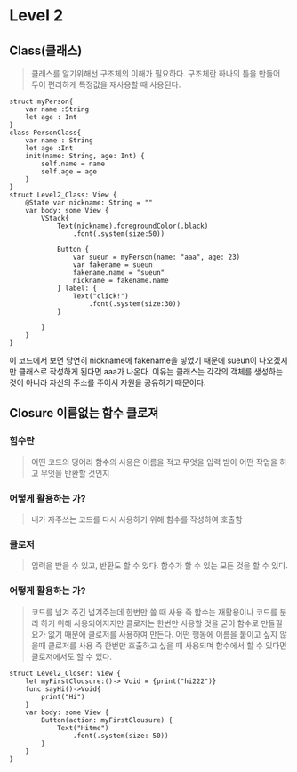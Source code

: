 # Level 2  


## Class(클래스)
> 클래스를 알기위해선 구조체의 이해가 필요하다.
> 구조체란 하나의 틀을 만들어 두어 편리하게 특정값을 재사용할 때 사용된다.

```
struct myPerson{
    var name :String
    let age : Int
}
class PersonClass{
    var name : String
    let age :Int
    init(name: String, age: Int) {
        self.name = name
        self.age = age
    }
}
struct Level2_Class: View {
    @State var nickname: String = ""
    var body: some View {
        VStack{
            Text(nickname).foregroundColor(.black)
                .font(.system(size:50))
            
            Button {
                var sueun = myPerson(name: "aaa", age: 23)
                var fakename = sueun
                fakename.name = "sueun"
                nickname = fakename.name
            } label: {
                Text("click!")
                    .font(.system(size:30))
            }

        }
    }
}

```
이 코드에서 보면 당연히 nickname에 fakename을 넣었기 때문에 sueun이 나오겠지만 클래스로 작성하게 된다면 aaa가 나온다.
이유는 클래스는 각각의 객체를 생성하는 것이 아니라 자신의 주소를 주어서 자원을 공유하기 때문이다.

## Closure 이름없는 함수 클로져
### 힘수란
> 어떤 코드의 덩어리
> 함수의 사용은 이름을 적고 무엇을 입력 받아 어떤 작업을 하고 무엇을 반환할 것인지

### 어떻게 활용하는 가?
> 내가 자주쓰는 코드를 다시 사용하기 위해 함수를 작성하여 호출함

### 클로저
> 입력을 받을 수 있고, 반환도 할 수 있다.
> 함수가 할 수 있는 모든 것을 할 수 있다.

### 어떻게 활용하는 가?
> 코드를 넘겨 주긴 넘겨주는데 한번만 쓸 때 사용
> 즉 함수는 재활용이나 코드를 분리 하기 위해 사용되어지지만
> 클로저는 한번만 사용할 것을 굳이 함수로 만들필요가 없기 때문에 클로저를 사용하여 만든다.
> 어떤 행동에 이름을 붙이고 싶지 않을때 클로저를 사용
즉 한번만 호출하고 싶을 때 사용되며 함수에서 할 수 있다면 클로저에서도 할 수 있다.
```
struct Level2_Closer: View {
    let myFirstClousure:()-> Void = {print("hi222")}
    func sayHi()->Void{
        print("Hi")
    }
    var body: some View {
        Button(action: myFirstClousure) {
            Text("Hitme")
                .font(.system(size: 50))
        }
    }
}
```



